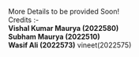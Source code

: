 More Details to be provided Soon!<br />
Credits :- <br />
           **Vishal Kumar Maurya (2022580)**<br />
           **Subham Maurya (2022510)**<br />
           **Wasif Ali (2022573)**
          vineet(2022575)
